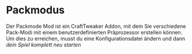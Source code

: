 # Packmodus

Der Packmode Mod ist ein CraftTweaker Addon, mit dem Sie verschiedene Pack-Modi mit einem benutzerdefinierten Präprozessor erstellen können.  
Um dies zu erreichen, musst du eine Konfigurationsdatei ändern und dann *dein Spiel komplett neu starten*
